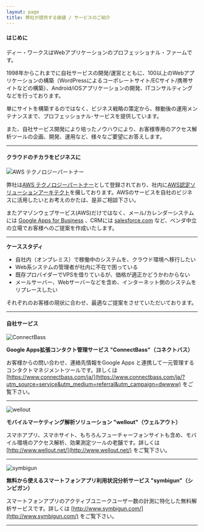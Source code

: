 ```yaml
---
layout: page
title: 弊社が提供する価値 / サービスのご紹介
---
```


#### はじめに

ディー・ワークスはWebアプリケーションのプロフェッショナル・ファームです。

1998年からこれまでに自社サービスの開発/運営とともに、100以上のWebアプリケーションの構築（WordPressによるコーポレートサイト/ECサイト/携帯サイトなどの構築）、Android/iOSアプリケーションの開発、ITコンサルティングなどを行っております。

単にサイトを構築するのではなく、ビジネス戦略の策定から、稼動後の運用メンテナンスまで、プロフェッショナル･サービスを提供しています。

また、自社サービス開発により培ったノウハウにより、お客様専用のアクセス解析ツールの企画、開発、運用など、様々なご要望にお答えします。

*****

#### クラウドのチカラをビジネスに

![AWS テクノロジーパートナー](http://cdn.d-worx.co.jp/assets/img/apn_logo.png)

弊社は[AWS テクノロジーパートナー](http://aws.amazon.com/jp/solutions/solution-providers-japan/)として登録されており、社内に[AWS認定ソリューションアーキテクト](http://aws.amazon.com/jp/certification/)を擁しております。AWSのサービスを自社のビジネスに活用したいとお考えのかたは、是非ご相談下さい。

またアマゾンウェブサービス(AWS)だけではなく、メール/カレンダーシステムには [Google Apps for Business](http://www.google.co.jp/intx/ja/enterprise/apps/business/) 、CRMには [salesforce.com](http://www.salesforce.com/jp/) など、ベンダ中立の立場でお客様へのご提案を作成いたします。


*****

**ケーススタディ**

* 自社内（オンプレミス）で稼働中のシステムを、クラウド環境へ移行したい
* Web系システムの管理者が社内に不在で困っている
* 既存プロバイダーでVPSを借りているが、価格が適正かどうかわからない
* メールサーバー、Webサーバーなどを含め、インターネット側のシステムをリプレースしたい

それぞれのお客様の現状に合わせ、最適なご提案をさせていただいております。

*****

#### 自社サービス

![ConnectBass](http://cdn.d-worx.co.jp/assets/img/cb_logo.png)

**Google Apps拡張コンタクト管理サービス "ConnectBass"（コネクトバス）**

お客様からの問い合わせ、連絡先情報をGoogle Apps と連携して一元管理するコンタクトマネジメントツールです。詳しくは [https://www.connectbass.com/ja/](https://www.connectbass.com/ja/?utm_source=service&utm_medium=referral&utm_campaign=dwwww) をご覧下さい。

*****

![wellout](http://cdn.d-worx.co.jp/assets/img/wellout_logo.png)

**モバイルマーケティング解析ソリューション "wellout"（ウェルアウト）**

スマホアプリ、スマホサイト、もちろんフューチャーフォンサイトも含め、モバイル環境のアクセス解析、効果測定ツールの老舗です。詳しくは [http://www.wellout.net/](http://www.wellout.net/) をご覧下さい。

*****

![symbigun](http://cdn.d-worx.co.jp/assets/img/symbigun_logo.png)

**無料から使えるスマートフォンアプリ利用状況分析サービス "symbigun"（シンビガン）**

スマートフォンアプリのアクティブユニークユーザー数の計測に特化した無料解析サービスです。詳しくは [http://www.symbigun.com/](http://www.symbigun.com/) をご覧下さい。

*****
